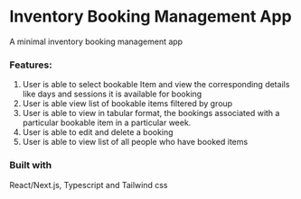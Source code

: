 # Inventory Booking Management App
A minimal inventory booking management app

### Features:
1. User is able to select bookable Item and view the corresponding details like days and sessions it is available for booking
2. User is able view list of bookable items filtered by group
3. User is able to view in tabular format, the bookings associated with a particular bookable item in a particular week.
4. User is able to edit and delete a booking
5. User is able to view list of all people who have booked items

### Built with
React/Next.js, Typescript and Tailwind css
